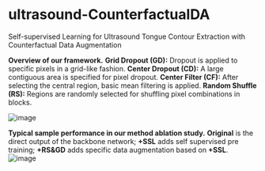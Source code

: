 # ultrasound-CounterfactualDA
Self-supervised Learning for Ultrasound Tongue Contour Extraction with Counterfactual Data Augmentation


**Overview of our framework.** **Grid Dropout (GD):** Dropout is applied to specific pixels in a grid-like fashion. **Center Dropout (CD):**
A large contiguous area is specified for pixel dropout. **Center Filter (CF):** After selecting the central region, basic mean filtering is applied.
**Random Shuffle (RS):** Regions are randomly selected for shuffling pixel combinations in blocks.

![image](https://github.com/inexhaustible419/ultrasound-CounterfactualDA/assets/145007561/fa7ec248-2727-443f-8695-27de8e73c10d)

**Typical sample performance in our method ablation study.** **Original** is the direct output of the backbone network; **+SSL** adds self
supervised pre training; **+RS&GD** adds specific data augmentation based on **+SSL**.
![image](https://github.com/inexhaustible419/ultrasound-CounterfactualDA/assets/145007561/50a5e185-bbda-4194-a91f-c79109a5eb93)

